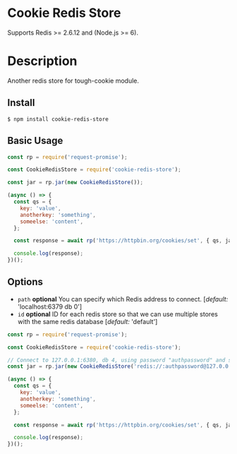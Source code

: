 # Cookie Redis Store

Supports Redis >= 2.6.12 and (Node.js >= 6).

# Description
Another redis store for tough-cookie module.

## Install
```shell
$ npm install cookie-redis-store
```

## Basic Usage
``` javascript
const rp = require('request-promise');

const CookieRedisStore = require('cookie-redis-store');

const jar = rp.jar(new CookieRedisStore());

(async () => {
  const qs = {
    key: 'value',
    anotherkey: 'something',
    someelse: 'content',
  };

  const response = await rp('https://httpbin.org/cookies/set', { qs, jar, json: true });

  console.log(response);
})();
```
## Options

  * `path` **optional** You can specify which Redis address to connect. [*default:* 'localhost:6379 db 0']
  * `id` **optional** ID for each redis store so that we can use multiple stores with the same redis database [*default:* 'default']

``` javascript
const rp = require('request-promise');

const CookieRedisStore = require('cookie-redis-store');

// Connect to 127.0.0.1:6380, db 4, using password "authpassword" and stores on key "my-cookie"
const jar = rp.jar(new CookieRedisStore('redis://:authpassword@127.0.0.1:6380/4', 'my-cookie'));

(async () => {
  const qs = {
    key: 'value',
    anotherkey: 'something',
    someelse: 'content',
  };

  const response = await rp('https://httpbin.org/cookies/set', { qs, jar, json: true });

  console.log(response);
})();

```
